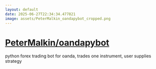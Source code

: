 ```yaml
---
layout: default
date: 2025-06-27T22:34:34.477821
image: assets/PeterMalkin_oandapybot_cropped.png
---
```


# [PeterMalkin/oandapybot](https://github.com/PeterMalkin/oandapybot)

python forex trading bot for oanda, trades one instrument, user supplies strategy
